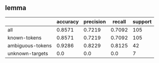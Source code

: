 
## lemma

|                  | accuracy | precision | recall | support |
|------------------|----------|-----------|--------|---------|
| all              | 0.8571   | 0.7219    | 0.7092 | 105     |
| known-tokens     | 0.8571   | 0.7219    | 0.7092 | 105     |
| ambiguous-tokens | 0.9286   | 0.8229    | 0.8125 | 42      |
| unknown-targets  | 0.0      | 0.0       | 0.0    | 7       |

